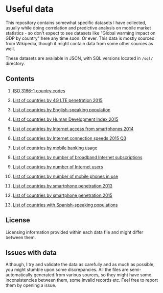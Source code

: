 # Useful data

This repository contains somewhat specific datasets I have collected, usually while
doing correlation and predictive analysis on mobile market statistics - so don't expect to see datasets like
"Global warming impact on GDP by country" here any time soon. Or ever.
This data is mostly sourced from Wikipedia, though it might contain data from some other sources as well.

These datasets are available in JSON, with SQL versions located in `/sql/` directory.

## Contents

1. [ISO 3166-1 country codes](./data/iso-3166-1-country-codes.json)

2. [List of countries by 4G LTE penetration 2015](./data/list-of-countries-by-4g-lte-penetration-2015.json)

3. [List of countries by English-speaking population](./data/list-of-countries-by-english-speaking-population.json)

4. [List of countries by Human Development Index 2015](./data/list-of-countries-by-human-development-index-2015.json)

5. [List of countries by Internet access from smartphones 2014](./data/list-of-countries-by-internet-access-from-smartphones-2014.json)

6. [List of countries by Internet connection speeds 2015 Q3](./data/list-of-countries-by-internet-connection-speeds-2015-q3.json)

7. [List of countries by mobile banking usage](./data/list-of-countries-by-mobile-banking-usage.json)

8. [List of countries by number of broadband Internet subscriptions](./data/list-of-countries-by-number-of-broadband-internet-subscriptions.json)

9. [List of countries by number of Internet users](./data/list-of-countries-by-number-of-internet-users.json)

10. [List of countries by number of mobile phones in use](./data/list-of-countries-by-number-of-mobile-phones-in-use.json)

11. [List of countries by smartphone penetration 2013](./data/list-of-countries-by-smartphone-penetration-2013.json)

12. [List of countries by smartphone penetration 2015](./data/list-of-countries-by-smartphone-penetration-2015.json)

13. [List of countries with Spanish-speaking populations](./data/list-of-countries-with-spanish-speaking-populations.json)



## License
Licensing information provided within each data file and might differ between them.

## Issues with data
Although, I try and validate the data as carefully and as much as possible, you might stumble upon some discrepancies. All the files are semi-automatically generated from various sources, so they might have some inconsistencies between them, some invalid records etc.
Feel free to report them by opening a issue.
